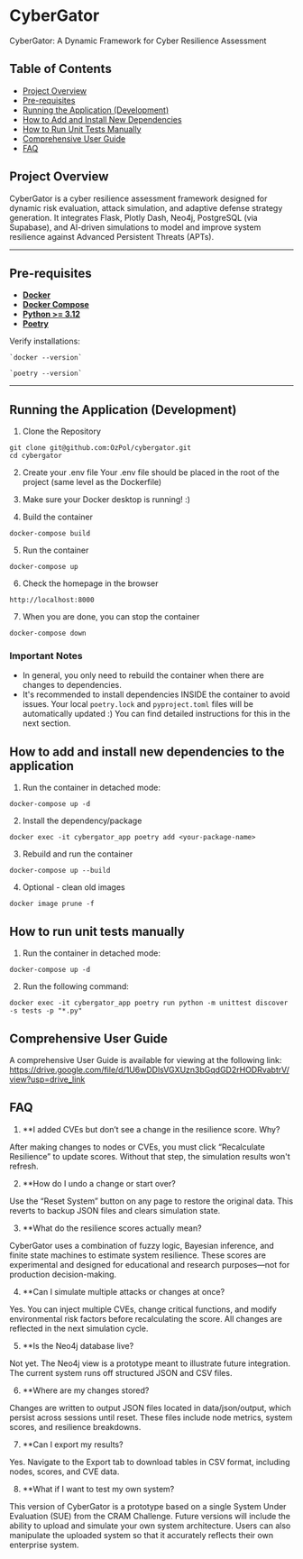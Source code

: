 # CyberGator

CyberGator: A Dynamic Framework for Cyber Resilience Assessment

## Table of Contents
- [Project Overview](#project-overview)
- [Pre-requisites](#pre-requisites)
- [Running the Application (Development)](#running-the-application-development)
- [How to Add and Install New Dependencies](#how-to-add-and-install-new-dependencies)
- [How to Run Unit Tests Manually](#how-to-run-unit-tests-manually)
- [Comprehensive User Guide](#comprehensive-user-guide)
- [FAQ](#faq)


## Project Overview

CyberGator is a cyber resilience assessment framework designed for dynamic risk evaluation, attack simulation, and adaptive defense strategy generation. It integrates Flask, Plotly Dash, Neo4j, PostgreSQL (via Supabase), and AI-driven simulations to model and improve system resilience against Advanced Persistent Threats (APTs).

---

## Pre-requisites

- **[Docker](https://www.docker.com/get-started)**
- **[Docker Compose](https://docs.docker.com/compose/install/)**
- **[Python >= 3.12](https://www.datacamp.com/blog/how-to-install-python)**
- **[Poetry](https://python-poetry.org/docs/#installation)**

Verify installations:

    `docker --version`

    `poetry --version`

---

## Running the Application (Development)

1. Clone the Repository

```
git clone git@github.com:OzPol/cybergator.git 
cd cybergator
```

2. Create your .env file
Your .env file should be placed in the root of the project (same level as the Dockerfile)

3. Make sure your Docker desktop is running! :)

4. Build the container

```
docker-compose build
```

5. Run the container

```
docker-compose up
```

6. Check the homepage in the browser

```
http://localhost:8000
```

7. When you are done, you can stop the container

```
docker-compose down
```

### Important Notes

- In general, you only need to rebuild the container when there are changes to dependencies.
- It's recommended to install dependencies INSIDE the container to avoid issues. Your local `poetry.lock` and `pyproject.toml` files will be automatically updated :) You can find detailed instructions for this in the next section.

## How to add and install new dependencies to the application

1. Run the container in detached mode:

```
docker-compose up -d
```

2. Install the dependency/package

```
docker exec -it cybergator_app poetry add <your-package-name>
```

3. Rebuild and run the container

```
docker-compose up --build
```

4. Optional - clean old images

```
docker image prune -f
```

## How to run unit tests manually
1. Run the container in detached mode:

```
docker-compose up -d
```
2. Run the following command:
```
docker exec -it cybergator_app poetry run python -m unittest discover -s tests -p "*.py"
```

## Comprehensive User Guide

A comprehensive User Guide is available for viewing at the following link: https://drive.google.com/file/d/1U6wDDlsVGXUzn3bGqdGD2rHODRvabtrV/view?usp=drive_link

## FAQ

1. **I added CVEs but don’t see a change in the resilience score. Why?

After making changes to nodes or CVEs, you must click “Recalculate Resilience” to update scores. Without that step, the simulation results won't refresh.

2. **How do I undo a change or start over?

Use the “Reset System” button on any page to restore the original data. This reverts to backup JSON files and clears simulation state.

3. **What do the resilience scores actually mean?

CyberGator uses a combination of fuzzy logic, Bayesian inference, and finite state machines to estimate system resilience. These scores are experimental and designed for educational and research purposes—not for production decision-making.

4. **Can I simulate multiple attacks or changes at once?

Yes. You can inject multiple CVEs, change critical functions, and modify environmental risk factors before recalculating the score. All changes are reflected in the next simulation cycle.

5. **Is the Neo4j database live?

Not yet. The Neo4j view is a prototype meant to illustrate future integration. The current system runs off structured JSON and CSV files.

6. **Where are my changes stored?

Changes are written to output JSON files located in data/json/output, which persist across sessions until reset. These files include node metrics, system scores, and resilience breakdowns.

7. **Can I export my results?

Yes. Navigate to the Export tab to download tables in CSV format, including nodes, scores, and CVE data.

8. **What if I want to test my own system?
   
This version of CyberGator is a prototype based on a single System Under Evaluation (SUE) from the CRAM Challenge. Future versions will include the ability to upload and simulate your own system architecture. Users can also manipulate the uploaded system so that it accurately reflects their own enterprise system.
